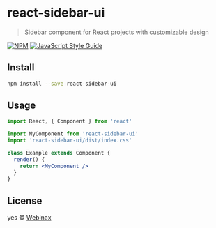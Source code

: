 # react-sidebar-ui

> Sidebar component for React projects with customizable design

[![NPM](https://img.shields.io/npm/v/react-sidebar-ui.svg)](https://www.npmjs.com/package/react-sidebar-ui) [![JavaScript Style Guide](https://img.shields.io/badge/code_style-standard-brightgreen.svg)](https://standardjs.com)

## Install

```bash
npm install --save react-sidebar-ui
```

## Usage

```jsx
import React, { Component } from 'react'

import MyComponent from 'react-sidebar-ui'
import 'react-sidebar-ui/dist/index.css'

class Example extends Component {
  render() {
    return <MyComponent />
  }
}
```

## License

yes © [Webinax](https://github.com/Webinax)
